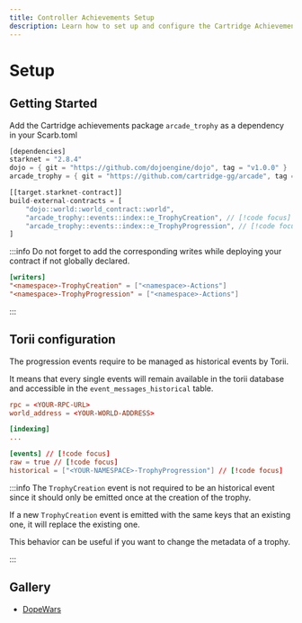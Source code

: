 ```yaml
---
title: Controller Achievements Setup
description: Learn how to set up and configure the Cartridge Achievement system in your game, including dependency management and Torii configuration.
---
```


# Setup

## Getting Started

Add the Cartridge achievements package `arcade_trophy` as a dependency in your Scarb.toml

```rust
[dependencies]
starknet = "2.8.4"
dojo = { git = "https://github.com/dojoengine/dojo", tag = "v1.0.0" }
arcade_trophy = { git = "https://github.com/cartridge-gg/arcade", tag = "v1.0.0" } // [!code focus]

[[target.starknet-contract]]
build-external-contracts = [
    "dojo::world::world_contract::world",
    "arcade_trophy::events::index::e_TrophyCreation", // [!code focus]
    "arcade_trophy::events::index::e_TrophyProgression", // [!code focus]
]
```

:::info
Do not forget to add the corresponding writes while deploying your contract if not globally declared.

```toml
[writers]
"<namespace>-TrophyCreation" = ["<namespace>-Actions"]
"<namespace>-TrophyProgression" = ["<namespace>-Actions"]
```

:::

## Torii configuration

The progression events require to be managed as historical events by Torii.

It means that every single events will remain available in the torii database and accessible in the `event_messages_historical` table.

```toml
rpc = <YOUR-RPC-URL>
world_address = <YOUR-WORLD-ADDRESS>

[indexing]
...

[events] // [!code focus]
raw = true // [!code focus]
historical = ["<YOUR-NAMESPACE>-TrophyProgression"] // [!code focus]
```

:::info
The `TrophyCreation` event is not required to be an historical event since it should only be emitted once at the creation of the trophy.

If a new `TrophyCreation` event is emitted with the same keys that an existing one, it will replace the existing one.

This behavior can be useful if you want to change the metadata of a trophy.

:::

## Gallery

- [DopeWars](https://github.com/cartridge-gg/dopewars/blob/mainnet/Scarb.toml)
